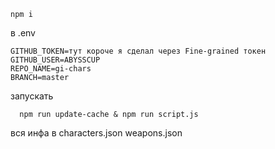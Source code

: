 ```
npm i
```

в .env
```
GITHUB_TOKEN=тут короче я сделал через Fine-grained токен
GITHUB_USER=ABYSSCUP
REPO_NAME=gi-chars
BRANCH=master
```

запускать
```
  npm run update-cache & npm run script.js
```

вся инфа в characters.json weapons.json

